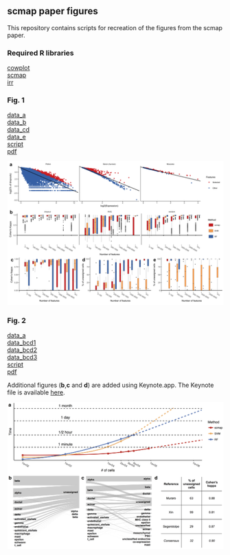 ## scmap paper figures
This repository contains scripts for recreation of the figures from the scmap paper.

### Required R libraries

[cowplot](https://cran.r-project.org/web/packages/cowplot/index.html)  
[scmap](https://github.com/hemberg-lab/scmap)  
[irr](https://cran.r-project.org/web/packages/irr/index.html)  

### Fig. 1
[data_a](data/fig1a.csv)  
[data_b](data/fig1b.csv)  
[data_cd](data/fig1cd.csv)  
[data_e](data/fig1e.csv)  
[script](fig1.R)  
[pdf](fig1.pdf)

![](fig1.png)

### Fig. 2
[data_a](data/fig2a.txt)  
[data_bcd1](data/fig2b-labs.csv)  
[data_bcd2](data/fig2b-sims.csv)  
[data_bcd3](data/fig2b-orig-labs.csv)  
[script](fig2.R)  
[pdf](fig2-all.pdf)

Additional figures (__b__,__c__ and __d__) are added using Keynote.app. The Keynote file is available [here](fig2-all.key).

![](fig2-all.png)
